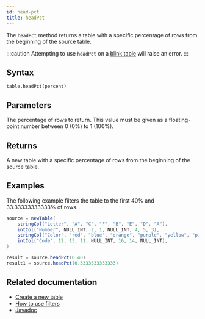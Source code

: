```yaml
---
id: head-pct
title: headPct
---
```


The `headPct` method returns a table with a specific percentage of rows from the beginning of the source table.

:::caution
Attempting to use `headPct` on a [blink table](../../../conceptual/table-types.md#blink) will raise an error.
:::

## Syntax

```
table.headPct(percent)
```

## Parameters

<ParamTable>
<Param name="percent" type="double">

The percentage of rows to return. This value must be given as a floating-point number between 0 (0%) to 1 (100%).

</Param>
</ParamTable>

## Returns

A new table with a specific percentage of rows from the beginning of the source table.

## Examples

The following example filters the table to the first 40% and 33.33333333333% of rows.

```groovy order=source,result,result1
source = newTable(
    stringCol("Letter", "A", "C", "F", "B", "E", "D", "A"),
    intCol("Number", NULL_INT, 2, 1, NULL_INT, 4, 5, 3),
    stringCol("Color", "red", "blue", "orange", "purple", "yellow", "pink", "blue"),
    intCol("Code", 12, 13, 11, NULL_INT, 16, 14, NULL_INT),
)

result = source.headPct(0.40)
result1 = source.headPct(0.3333333333333)
```

## Related documentation

- [Create a new table](../../../how-to-guides/new-table.md)
- [How to use filters](../../../how-to-guides/use-filters.md)
- [Javadoc](<https://deephaven.io/core/javadoc/io/deephaven/engine/table/Table.html#headPct(double)>)
